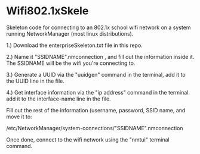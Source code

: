 # Wifi802.1xSkele
Skeleton code for connecting to an 802.1x school wifi network on a system running NetworkManager (most linux distributions).

1.) Download the enterpriseSkeleton.txt file in this repo.

2.) Name it "SSIDNAME".nmconnection , and fill out the information inside it. The SSIDNAME will be the wifi you're connecting to.

3.) Generate a UUID via the "uuidgen" command in the terminal, add it to the UUID line in the file.

4.) Get interface information via the "ip address" command in the terminal. add it to the interface-name line in the file.



Fill out the rest of the information (username, password, SSID name, and move it to:

/etc/NetworkManager/system-connections/"SSIDNAME".nmconnection

Once done, connect to the wifi network using the "nmtui" terminal command.
